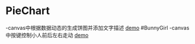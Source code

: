 # PieChart
-canvas中根据数据动态的生成饼图并添加文字描述
  [demo](http://alianzhang.github.io/CanvasDome/PieChart/index.html)
#BunnyGirl
-canvas中按键控制小人前后左右走动
  [demo](http://alianzhang.github.io/CanvasDome/BunnyGirl/BunnyGirl.html)
